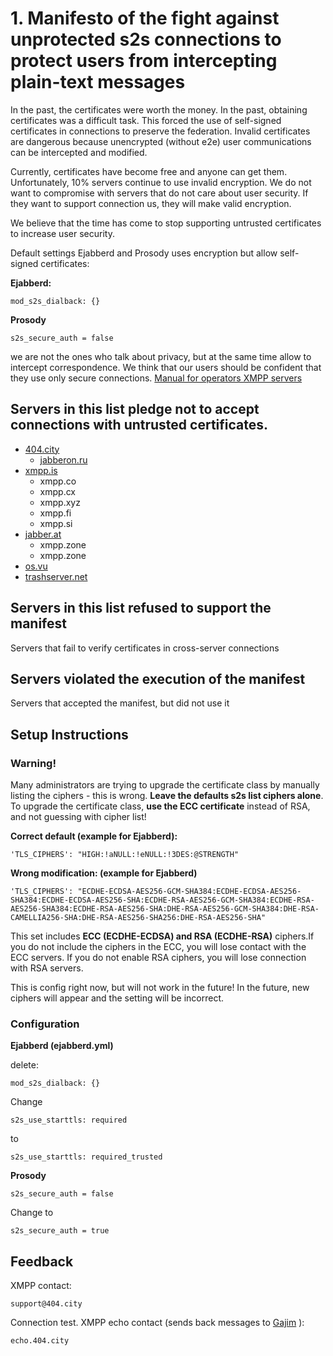 
# 1. Manifesto of the fight against unprotected s2s connections to protect users from intercepting plain-text messages

In the past, the certificates were worth the money. In the past, obtaining certificates was a difficult task. This forced the use of self-signed certificates in connections to preserve the federation. Invalid certificates are dangerous because unencrypted (without e2e) user communications can be intercepted and modified.

Currently, certificates have become free and anyone can get them. Unfortunately, 10% servers continue to use invalid encryption. We do not want to compromise with servers that do not care about user security. If they want to support connection us, they will make valid encryption.

We believe that the time has come to stop supporting untrusted certificates to increase user security.

Default settings Ejabberd and Prosody uses encryption but allow self-signed certificates:

**Ejabberd:**
```
mod_s2s_dialback: {}

```
**Prosody**
```
s2s_secure_auth = false
```
we are not the ones who talk about privacy, but at the same time allow to intercept correspondence. We think that our users should be confident that they use only secure connections. [Manual for operators XMPP servers](https://github.com/E-404/Manifestos/blob/master/1.md#setup-instructions)


## Servers in this list pledge not to accept connections with untrusted certificates.

+ [404.city](https://404.city)
  + [jabberon.ru](https://jabberon.ru)
+ [xmpp.is](https://xmpp.is)
  + xmpp.co
  + xmpp.cx
  + xmpp.xyz
  + xmpp.fi
  + xmpp.si  
+ [jabber.at](https://jabber.at)
  + xmpp.zone
  + xmpp.zone
+ [os.vu](https://os.vu)
+ [trashserver.net](https://trashserver.net)


## Servers in this list refused to support the manifest

Servers that fail to verify certificates in cross-server connections

## Servers violated the execution of the manifest

Servers that accepted the manifest, but did not use it


## Setup Instructions


### Warning! 
Many administrators are trying to upgrade the certificate class by manually listing the ciphers - this is wrong. **Leave the defaults s2s list ciphers alone**. To upgrade the certificate class, **use the ECC certificate** instead of RSA, and not guessing with cipher list!


**Correct default (example for Ejabberd):**
```
'TLS_CIPHERS': "HIGH:!aNULL:!eNULL:!3DES:@STRENGTH"
```
**Wrong modification: (example for Ejabberd)**
 ```
 'TLS_CIPHERS': "ECDHE-ECDSA-AES256-GCM-SHA384:ECDHE-ECDSA-AES256-SHA384:ECDHE-ECDSA-AES256-SHA:ECDHE-RSA-AES256-GCM-SHA384:ECDHE-RSA-AES256-SHA384:ECDHE-RSA-AES256-SHA:DHE-RSA-AES256-GCM-SHA384:DHE-RSA-CAMELLIA256-SHA:DHE-RSA-AES256-SHA256:DHE-RSA-AES256-SHA"

```
This set includes **ECC (ECDHE-ECDSA) and RSA (ECDHE-RSA)** ciphers.If you do not include the ciphers in the ECC, you will lose contact with the ECC servers. If you do not enable RSA ciphers, you will lose connection with RSA servers. 

This is config right now, but will not work in the future! In the future, new ciphers will appear and the setting will be incorrect. 

### Configuration

**Ejabberd (ejabberd.yml)**

delete:
```
mod_s2s_dialback: {}
```
Change
```
s2s_use_starttls: required
```
to
```
s2s_use_starttls: required_trusted
```


**Prosody**

```
s2s_secure_auth = false
```
Change to
```
s2s_secure_auth = true
```
## Feedback

XMPP contact: 
```
support@404.city
```
Connection test. XMPP echo contact (sends back messages to [Gajim](https://gajim.org) ): 
```
echo.404.city
```
